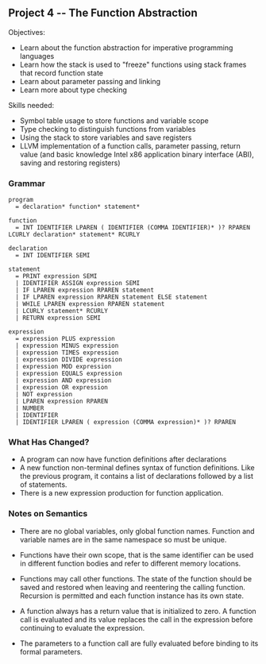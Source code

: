 ## Project 4 -- The Function Abstraction

Objectives:

- Learn about the function abstraction for imperative programming languages
- Learn how the stack is used to "freeze" functions using stack frames that record function state
- Learn about parameter passing and linking
- Learn more about type checking

Skills needed:

- Symbol table usage to store functions and variable scope
- Type checking to distinguish functions from variables
- Using the stack to store variables and save registers
- LLVM implementation of a function calls, parameter passing, return value (and basic knowledge Intel x86 application binary interface (ABI), saving and restoring registers)

### Grammar

    program
      = declaration* function* statement*

    function
      = INT IDENTIFIER LPAREN ( IDENTIFIER (COMMA IDENTIFIER)* )? RPAREN LCURLY declaration* statement* RCURLY

    declaration
      = INT IDENTIFIER SEMI

    statement
      = PRINT expression SEMI
      | IDENTIFIER ASSIGN expression SEMI
      | IF LPAREN expression RPAREN statement
      | IF LPAREN expression RPAREN statement ELSE statement
      | WHILE LPAREN expression RPAREN statement
      | LCURLY statement* RCURLY
      | RETURN expression SEMI

    expression
      = expression PLUS expression
      | expression MINUS expression
      | expression TIMES expression
      | expression DIVIDE expression
      | expression MOD expression
      | expression EQUALS expression
      | expression AND expression
      | expression OR expression
      | NOT expression
      | LPAREN expression RPAREN
      | NUMBER
      | IDENTIFIER
      | IDENTIFIER LPAREN ( expression (COMMA expression)* )? RPAREN


### What Has Changed?

- A program can now have function definitions after declarations
- A new function non-terminal defines syntax of function definitions.  Like the previous program, it contains a list of declarations followed by a list of statements.
- There is a new expression production for function application.

### Notes on Semantics

- There are no global variables, only global function names.  Function and variable names are in the same namespace so must be unique.

- Functions have their own scope, that is the same identifier can be used in different function bodies and refer to different memory locations.

- Functions may call other functions.  The state of the function should be saved and restored when leaving and reentering the calling function.  Recursion is permitted and each function instance has its own state.

- A function always has a return value that is initialized to zero.  A function call is evaluated and its value replaces the call in the expression before continuing to evaluate the expression.

- The parameters to a function call are fully evaluated before binding to its formal parameters.
